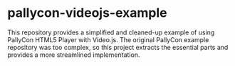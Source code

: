 # pallycon-videojs-example
This repository provides a simplified and cleaned-up example of using PallyCon HTML5 Player with Video.js. The original PallyCon example repository was too complex, so this project extracts the essential parts and provides a more streamlined implementation.
